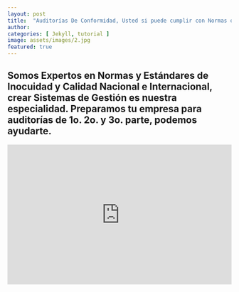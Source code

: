 ```yaml
---
layout: post
title:  "Auditorías De Conformidad, Usted si puede cumplir con Normas ó Estándares Nacionales e Internacionales "
author: 
categories: [ Jekyll, tutorial ]
image: assets/images/2.jpg
featured: true
---
```


## Somos Expertos en Normas y Estándares de Inocuidad y Calidad Nacional e Internacional, crear Sistemas de Gestión es nuestra especialidad. Preparamos tu empresa para auditorías de 1o. 2o. y 3o. parte, podemos ayudarte.


<p><iframe style="width:100%;" height="315" src="https://www.youtube.com/embed/aeqWCTYT-qk?rel=0&amp;showinfo=0" frameborder="0" allowfullscreen></iframe></p>
